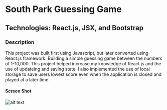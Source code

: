 # South Park Guessing Game

## Technologies: React.js, JSX, and Bootstrap

### Description

This project was built first using Javascript, but later converted using React.js framework.  Building a simple guessing game between the numbers of 1-10,000.  This project helped increase my knowledge of React.js and the use of updateing and saving state.  I also implemented the use of local storage to save users lowest score even when the application is closed and played at a later time. 


#### Screen Shot

![alt text](http://ckimcode.life/assets/img/portfolio/guessing-game-original.jpeg? "React South Park Guessing Game")